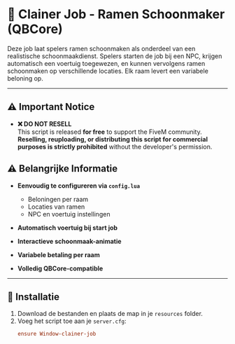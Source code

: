 # 🧼 Clainer Job - Ramen Schoonmaker (QBCore)

Deze job laat spelers ramen schoonmaken als onderdeel van een realistische schoonmaakdienst. Spelers starten de job bij een NPC, krijgen automatisch een voertuig toegewezen, en kunnen vervolgens ramen schoonmaken op verschillende locaties. Elk raam levert een variabele beloning op.

---

## ⚠️ Important Notice

- **❌ DO NOT RESELL**  
  This script is released **for free** to support the FiveM community. **Reselling, reuploading, or distributing this script for commercial purposes is strictly prohibited** without the developer's permission.

## ⚠️ Belangrijke Informatie

- **Eenvoudig te configureren via `config.lua`**
  - Beloningen per raam
  - Locaties van ramen
  - NPC en voertuig instellingen

- **Automatisch voertuig bij start job**
- **Interactieve schoonmaak-animatie**
- **Variabele betaling per raam**
- **Volledig QBCore-compatible**

---

## 🔧 Installatie

1. Download de bestanden en plaats de map in je `resources` folder.
2. Voeg het script toe aan je `server.cfg`:
   ```cfg
   ensure Window-clainer-job
